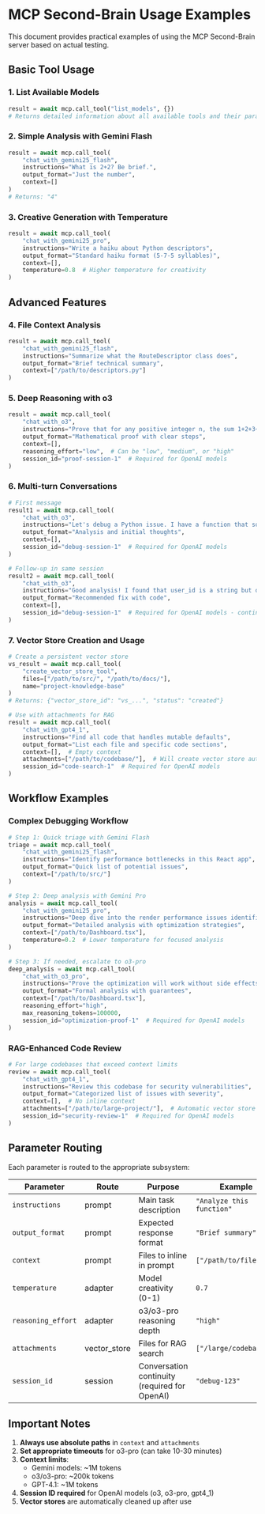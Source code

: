# MCP Second-Brain Usage Examples

This document provides practical examples of using the MCP Second-Brain server based on actual testing.

## Basic Tool Usage

### 1. List Available Models
```python
result = await mcp.call_tool("list_models", {})
# Returns detailed information about all available tools and their parameters
```

### 2. Simple Analysis with Gemini Flash
```python
result = await mcp.call_tool(
    "chat_with_gemini25_flash",
    instructions="What is 2+2? Be brief.",
    output_format="Just the number",
    context=[]
)
# Returns: "4"
```

### 3. Creative Generation with Temperature
```python
result = await mcp.call_tool(
    "chat_with_gemini25_pro",
    instructions="Write a haiku about Python descriptors",
    output_format="Standard haiku format (5-7-5 syllables)",
    context=[],
    temperature=0.8  # Higher temperature for creativity
)
```

## Advanced Features

### 4. File Context Analysis
```python
result = await mcp.call_tool(
    "chat_with_gemini25_flash",
    instructions="Summarize what the RouteDescriptor class does",
    output_format="Brief technical summary",
    context=["/path/to/descriptors.py"]
)
```

### 5. Deep Reasoning with o3
```python
result = await mcp.call_tool(
    "chat_with_o3",
    instructions="Prove that for any positive integer n, the sum 1+2+3+...+n equals n(n+1)/2",
    output_format="Mathematical proof with clear steps",
    context=[],
    reasoning_effort="low",  # Can be "low", "medium", or "high"
    session_id="proof-session-1"  # Required for OpenAI models
)
```

### 6. Multi-turn Conversations
```python
# First message
result1 = await mcp.call_tool(
    "chat_with_o3",
    instructions="Let's debug a Python issue. I have a function that sometimes returns None...",
    output_format="Analysis and initial thoughts",
    context=[],
    session_id="debug-session-1"  # Required for OpenAI models
)

# Follow-up in same session
result2 = await mcp.call_tool(
    "chat_with_o3",
    instructions="Good analysis! I found that user_id is a string but database keys are integers.",
    output_format="Recommended fix with code",
    context=[],
    session_id="debug-session-1"  # Required for OpenAI models - continues the conversation
)
```

### 7. Vector Store Creation and Usage
```python
# Create a persistent vector store
vs_result = await mcp.call_tool(
    "create_vector_store_tool",
    files=["/path/to/src/", "/path/to/docs/"],
    name="project-knowledge-base"
)
# Returns: {"vector_store_id": "vs_...", "status": "created"}

# Use with attachments for RAG
result = await mcp.call_tool(
    "chat_with_gpt4_1",
    instructions="Find all code that handles mutable defaults",
    output_format="List each file and specific code sections",
    context=[],  # Empty context
    attachments=["/path/to/codebase/"],  # Will create vector store automatically
    session_id="code-search-1"  # Required for OpenAI models
)
```

## Workflow Examples

### Complex Debugging Workflow
```python
# Step 1: Quick triage with Gemini Flash
triage = await mcp.call_tool(
    "chat_with_gemini25_flash",
    instructions="Identify performance bottlenecks in this React app",
    output_format="Quick list of potential issues",
    context=["/path/to/src/"]
)

# Step 2: Deep analysis with Gemini Pro
analysis = await mcp.call_tool(
    "chat_with_gemini25_pro",
    instructions="Deep dive into the render performance issues identified",
    output_format="Detailed analysis with optimization strategies",
    context=["/path/to/Dashboard.tsx"],
    temperature=0.2  # Lower temperature for focused analysis
)

# Step 3: If needed, escalate to o3-pro
deep_analysis = await mcp.call_tool(
    "chat_with_o3_pro",
    instructions="Prove the optimization will work without side effects",
    output_format="Formal analysis with guarantees",
    context=["/path/to/Dashboard.tsx"],
    reasoning_effort="high",
    max_reasoning_tokens=100000,
    session_id="optimization-proof-1"  # Required for OpenAI models
)
```

### RAG-Enhanced Code Review
```python
# For large codebases that exceed context limits
review = await mcp.call_tool(
    "chat_with_gpt4_1",
    instructions="Review this codebase for security vulnerabilities",
    output_format="Categorized list of issues with severity",
    context=[],  # No inline context
    attachments=["/path/to/large-project/"],  # Automatic vector store
    session_id="security-review-1"  # Required for OpenAI models
)
```

## Parameter Routing

Each parameter is routed to the appropriate subsystem:

| Parameter | Route | Purpose | Example |
|-----------|-------|---------|---------|
| `instructions` | prompt | Main task description | `"Analyze this function"` |
| `output_format` | prompt | Expected response format | `"Brief summary"` |
| `context` | prompt | Files to inline in prompt | `["/path/to/file.py"]` |
| `temperature` | adapter | Model creativity (0-1) | `0.7` |
| `reasoning_effort` | adapter | o3/o3-pro reasoning depth | `"high"` |
| `attachments` | vector_store | Files for RAG search | `["/large/codebase/"]` |
| `session_id` | session | Conversation continuity (required for OpenAI) | `"debug-123"` |

## Important Notes

1. **Always use absolute paths** in `context` and `attachments`
2. **Set appropriate timeouts** for o3-pro (can take 10-30 minutes)
3. **Context limits**: 
   - Gemini models: ~1M tokens
   - o3/o3-pro: ~200k tokens
   - GPT-4.1: ~1M tokens
4. **Session ID required** for OpenAI models (o3, o3-pro, gpt4_1)
5. **Vector stores** are automatically cleaned up after use